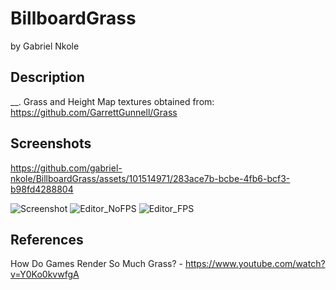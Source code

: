 # BillboardGrass
by Gabriel Nkole

## Description
__. Grass and Height Map textures obtained from: https://github.com/GarrettGunnell/Grass

## Screenshots
https://github.com/gabriel-nkole/BillboardGrass/assets/101514971/283ace7b-bcbe-4fb6-bcf3-b98fd4288804

![Screenshot](https://github.com/gabriel-nkole/BillboardGrass/assets/101514971/0da4a3a7-eeec-4d6c-997a-c841d680cca8)
![Editor_NoFPS](https://github.com/gabriel-nkole/BillboardGrass/assets/101514971/949c56c3-81eb-42a8-877c-6abee0f78ae6)
![Editor_FPS](https://github.com/gabriel-nkole/BillboardGrass/assets/101514971/cfd4a4ef-1a8f-49e3-acdc-cb70fb7fb7cd)

## References
How Do Games Render So Much Grass? - https://www.youtube.com/watch?v=Y0Ko0kvwfgA
